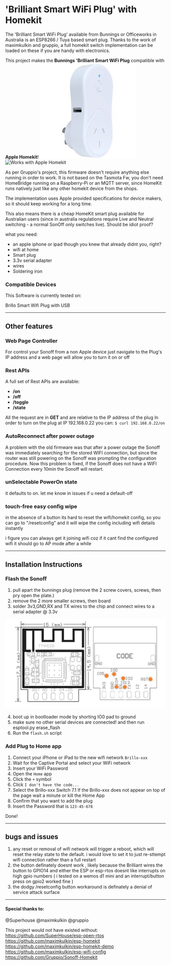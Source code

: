 

# 'Brilliant Smart WiFi Plug' with Homekit

The 'Brilliant Smart WiFi Plug' available from Bunnings or Officeworks in Australia is an ESP8266 / Tuya based smart plug. Thanks to the work of maximkulkin and gruppio, a full homekit switch implementation can be loaded on these if you are handy with electronics.

This project makes the **Bunnings 'Brilliant Smart WiFi Plug** compatible with **Apple Homekit**!
<img src="https://raw.githubusercontent.com/yahms/Homekit-BrilliantPlug/master/resize.jpg" alt="This"/>
<img src="https://raw.githubusercontent.com/Gruppio/Sonoff-Homekit/images/images/homekit.png" alt="Works with Apple Homekit" width="180"/>
 
As per Gruppio's project, this firmware doesn't require anything else running in order to work. It is not based on the Tasmota Fw, you don't need HomeBridge running on a Raspberry-Pi or an MQTT server, since HomeKit runs natively just like any other homekit device from the shops.

The implementation uses Apple provided specifications for device makers, so it should keep working for a long time.

This also means there is a cheap HomeKit smart plug available for Australian users (since in australia regulations require Live and Neutral switching - a normal SonOff only switches live). Should be idiot proof?

what you need:

* an apple iphone or ipad though you knew that already didnt you, right?
* wifi at home
* Smart plug
* 3.3v serial adapter
* wires
* Soldering iron


### Compatible Devices
This Software is currently tested on: 

Brillo Smart Wifi Plug with USB

---

## Other features

### Web Page Controller
For control your Sonoff from a non Apple device just navigate to the Plug's IP address and a web page will allow you to turn it on or off

### Rest APIs
A full set of Rest APIs are available:
* **/on**
* **/off**
* **/toggle**
* **/state**

All the request are in **GET** and are relative to the IP address of the plug
In order to turn on the plug at IP 192.168.0.22 you can: `$ curl 192.168.0.22/on`

### AutoReconnect after power outage
A problem with the old firmware was that after a power outage the Sonoff was immediately searching for the stored WIFI connection, but since the router was still powering on the Sonoff was prompting the configuration procedure. Now this problem is fixed, if the Sonoff does not have a WIFI Connection every 10min the Sonoff will restart.

### unSelectable PowerOn state
it defaults to on. let me know in issues if u need a default-off


### touch-free easy config wipe
in the absence of a button its hard to reset the wifi/homekit config, so you can go to "/resetconfig" and it will wipe the config including wifi details instantly

i figure you can always get it joining wifi coz if it cant find the configured wifi it should go to AP mode after a while

---

## Installation Instructions

### Flash the Sonoff
 1) pull apart the bunnings plug (remove the 2 screw covers, screws, then pry open the plate.)
 2) remove the 2 more smaller screws, then board
 3) solder 3v3,GND,RX and TX wires to the chip and connect wires to a serial adapter @ 3.3v
<img src="https://raw.githubusercontent.com/yahms/Homekit-BrilliantPlug/master/TYWE2S2.jpeg" alt="This"/>

 4) boot up in bootloader mode by shorting IO0 pad to ground
 5) make sure no other serial devices are connected! and then run esptool.py erase_flash
 6) Run the `flash.sh` script 

### Add Plug to Home app
 1) Connect your iPhone or iPad to the new wifi network `Brillo-xxx`
 2) Wait for the Captive Portal and select your WiFi network
 3) Insert your WiFi Password
 4) Open the `Home` app
 5) Click the `+` symbol
 6) Click `I don't have the code...`
 7) Select the Brillo-xxx Switch 
 7.1 If the Brillo-xxx does not appear on top of the page wait a minute or kill the Home App
 9) Confirm that you want to add the plug
 10) Insert the Password that is `123-45-678`

Done! 


---

## bugs and issues

1) any reset or removal of wifi network will trigger a reboot, which will reset the relay state to the default. i would love to set it to just re-sttempt wifi connection rather than a full restart
2) the button definately doesnt work , likely because the Brilliant wires the button to GPIO14 and either the ESP or esp-rtos doesnt like interrupts on high gpio numbers ( i tested on a wemos d1 mini and an interrupt/button press on gpio2 worked fine )
3) the dodgy /resetconfig button workaround is definately a denial of service attack surface

---

#### Special thanks to:
@Superhouse
@maximkulkin
@gruppio

This project would not have existed without:
https://github.com/SuperHouse/esp-open-rtos
https://github.com/maximkulkin/esp-homekit
https://github.com/maximkulkin/esp-homekit-demo
https://github.com/maximkulkin/esp-wifi-config
https://github.com/Gruppio/Sonoff-Homekit

